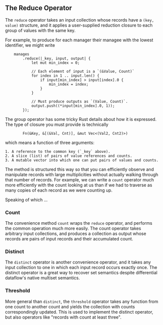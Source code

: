 ## The Reduce Operator

The `reduce` operator takes an input collection whose records have a `(key, value)` structure, and it applies a user-supplied reduction closure to each group of values with the same key.

For example, to produce for each manager their managee with the lowest identifier, we might write

```rust,no_run
    manages
        .reduce(|_key, input, output| {
            let mut min_index = 0;

            // Each element of input is a `(&Value, Count)`
            for index in 1 .. input.len() {
                if input[min_index] > input[index].0 {
                    min_index = index;
                }
            }

            // Must produce outputs as `(Value, Count)`.
            output.push((*input[min_index].0, 1));
        });
```

The group operator has some tricky Rust details about how it is expressed. The type of closure you must provide is technically

```rust,no_run
        Fn(&Key, &[(&Val, Cnt)], &mut Vec<(Val2, Cnt2)>)
```

which means a function of three arguments:

    1. A reference to the common key (`_key` above).
    2. A slice (list) of pairs of value references and counts.
    3. A mutable vector into which one can put pairs of values and counts.

The method is structured this way so that you can efficiently observe and manipulate records with large multiplicities without actually walking through that number of records. For example, we can write a `count` operator much more efficiently with the count looking at us than if we had to traverse as many copies of each record as we were counting up.

Speaking of which ...

### Count

The convenience method `count` wraps the `reduce` operator, and performs the common operation much more easily. The count operator takes arbitrary input collections, and produces a collection as output whose records are pairs of input records and their accumulated count.

### Distinct

The `distinct` operator is another convenience operator, and it takes any input collection to one in which each input record occurs exactly once. The distinct operator is a great way to recover set semantics despite differential dataflow's native multiset semantics.

### Threshold

More general than `distinct`, the `threshold` operator takes any function from one count to another count and yields the collection with counts correspondingly updated. This is used to implement the distinct operator, but also operators like "records with count at least three".